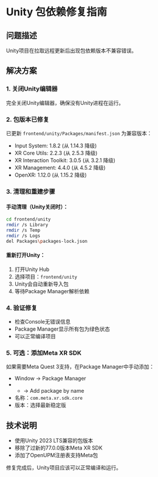 # Unity 包依赖修复指南

## 问题描述
Unity项目在拉取远程更新后出现包依赖版本不兼容错误。

## 解决方案

### 1. 关闭Unity编辑器
完全关闭Unity编辑器，确保没有Unity进程在运行。

### 2. 包版本已修复
已更新 `frontend/unity/Packages/manifest.json` 为兼容版本：
- Input System: 1.8.2 (从 1.14.3 降级)
- XR Core Utils: 2.2.3 (从 2.5.3 降级)  
- XR Interaction Toolkit: 3.0.5 (从 3.2.1 降级)
- XR Management: 4.4.0 (从 4.5.2 降级)
- OpenXR: 1.12.0 (从 1.15.2 降级)

### 3. 清理和重建步骤

#### 手动清理（Unity关闭时）：
```bash
cd frontend/unity
rmdir /s Library
rmdir /s Temp  
rmdir /s Logs
del Packages\packages-lock.json
```

#### 重新打开Unity：
1. 打开Unity Hub
2. 选择项目：`frontend/unity`
3. Unity会自动重新导入包
4. 等待Package Manager解析依赖

### 4. 验证修复
- 检查Console无错误信息
- Package Manager显示所有包为绿色状态
- 可以正常编译项目

### 5. 可选：添加Meta XR SDK
如果需要Meta Quest 3支持，在Package Manager中手动添加：
- Window → Package Manager
- + → Add package by name
- 名称：`com.meta.xr.sdk.core`
- 版本：选择最新稳定版

## 技术说明
- 使用Unity 2023 LTS兼容的包版本
- 移除了过新的77.0.0版本Meta XR SDK
- 添加了OpenUPM注册表支持Meta包

修复完成后，Unity项目应该可以正常编译和运行。